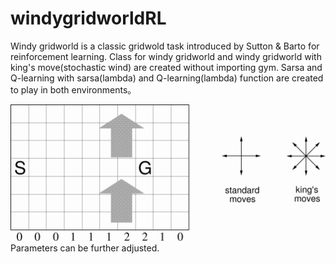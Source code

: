 # windygridworldRL
Windy gridworld is a classic gridwold task introduced by Sutton & Barto for reinforcement learning. 
Class for windy gridworld and windy gridworld with king's move(stochastic wind) are created without importing gym.
Sarsa and Q-learning with sarsa(lambda) and Q-learning(lambda) function are created to play in both environments。

![Windy Gridworld](/gridworld.png)
Parameters can be further adjusted.
